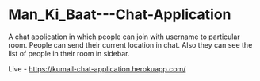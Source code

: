 # Man_Ki_Baat---Chat-Application

A chat application in which people can join with username to particular room.
People can send their current location in chat.
Also they can see the list of people in their room in sidebar.



Live - https://kumail-chat-application.herokuapp.com/
